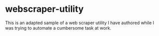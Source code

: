 # webscraper-utility
This is an adapted sample of a web scraper utility I have authored while I was trying to automate a cumbersome task at work.
